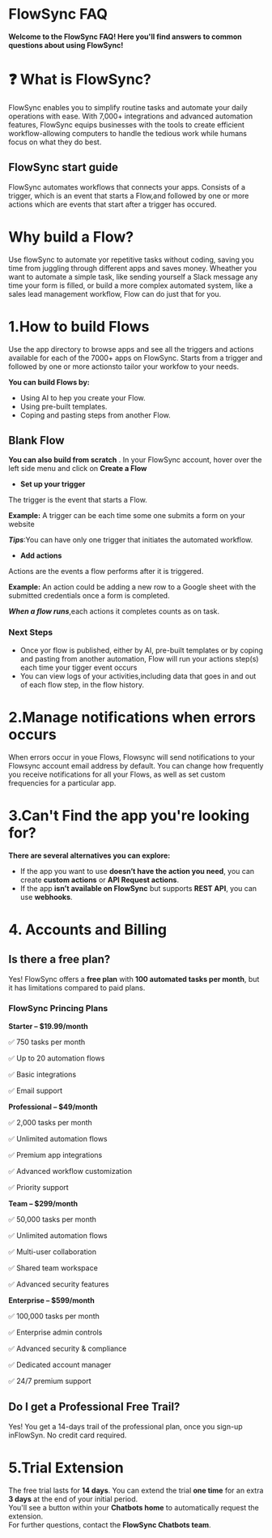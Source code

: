 # FlowSync FAQ  

**Welcome to the FlowSync FAQ! Here you'll find answers to common questions about using FlowSync!**  


# ❓ What is FlowSync?  
FlowSync enables you to simplify routine tasks and automate your daily operations with ease. With 7,000+ integrations and advanced automation features, FlowSync equips businesses with the tools to create efficient 
workflow-allowing computers to handle the tedious work while humans focus on what they do best.

## FlowSync  start guide
FlowSync automates workflows that connects your apps. Consists of a trigger, which is an event that starts a Flow,and  followed by one or more actions which are events that start after a trigger has occured.

# Why build a Flow?
Use flowSync to automate yor repetitive tasks without coding, saving you time from juggling through different apps and saves money. Wheather you want to automate a simple task, like sending yourself a
Slack message any time your form is filled, or build a more complex  automated system, like a sales lead management workflow, Flow can do just that for you.

# 1.How to build Flows
Use the app directory to browse apps and see all the triggers and actions available for each of the 7000+ apps on FlowSync. Starts from a trigger and followed by one or more actionsto tailor your workfow to your needs.

**You can build Flows by:**
- Using AI to hep you create your Flow.
- Using pre-built templates.
- Coping and pasting steps from another Flow.

##  Blank Flow
**You can also build from scratch** . In your FlowSync account, hover over the left side menu and click on **Create a Flow**

- **Set up your trigger**

The trigger is the event that starts a Flow.

**Example:** A trigger can be each time some one submits a form on your website

***Tips***:You can have only one trigger that initiates the automated workflow.

- **Add actions**

Actions are the events a flow performs after it is triggered.

**Example:** An action could be adding a new row to a Google sheet with the submitted credentials once a form is completed.

***When a flow runs***,each actions it completes counts as on task.

### Next Steps 
- Once yor flow is published, either by AI, pre-built templates or by coping and pasting from another automation, Flow will run your actions step(s) each time your tigger event occurs
- You can view logs of your activities,including data that goes in and out of each flow step, in the flow history.
  
# 2.Manage notifications when errors occurs
When errors occur in youe Flows, Flowsync will send notifications to your Flowsync account email address by default. You can change how frequently you receive notifications for all your Flows, as well as set custom frequencies for a particular app.

# 3.Can't Find the app you're looking for?

**There are several alternatives you can explore:** 

- If the app you want to use **doesn’t have the action you need**, you can create **custom actions** or **API Request actions**.  
- If the app **isn’t available on FlowSync** but supports **REST API**, you can use **webhooks**.

 # 4. Accounts and Billing
 ## Is there a free plan?
 Yes! FlowSync offers a **free plan** with **100 automated tasks per month**, but it has limitations compared to paid plans.
 
 ### FlowSync Princing Plans
 
 **Starter – $19.99/month**

✅ 750 tasks per month

✅ Up to 20 automation flows

✅ Basic integrations

✅ Email support

**Professional – $49/month**

✅ 2,000 tasks per month

✅ Unlimited automation flows

✅ Premium app integrations

✅ Advanced workflow customization

✅ Priority support

**Team – $299/month**

✅ 50,000 tasks per month

✅ Unlimited automation flows

✅ Multi-user collaboration

✅ Shared team workspace

✅ Advanced security features

**Enterprise – $599/month**

✅ 100,000 tasks per month

✅ Enterprise admin controls

✅ Advanced security & compliance

✅ Dedicated account manager

✅ 24/7 premium support

## Do I get a Professional Free Trail?
Yes! You get a 14-days trail of the professional plan, once you sign-up inFlowSyn. No credit card required.

# 5.Trial Extension  
The free trial lasts for **14 days**. You can extend the trial **one time** for an extra **3 days** at the end of your initial period.  
You'll see a button within your **Chatbots home** to automatically request the extension.  
For further questions, contact the **FlowSync Chatbots team**.




 
 
 
 
  



  



### 

